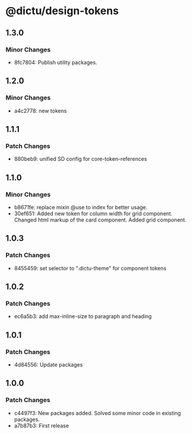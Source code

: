 # @dictu/design-tokens

## 1.3.0

### Minor Changes

- 8fc7804: Publish utility packages.

## 1.2.0

### Minor Changes

- a4c2778: new tokens

## 1.1.1

### Patch Changes

- 880beb9: unified SD config for core-token-references

## 1.1.0

### Minor Changes

- b8671fe: replace mixin @use to index for better usage.
- 30ef651: Added new token for column width for grid component. Changed html
  markup of the card component. Added grid component.

## 1.0.3

### Patch Changes

- 8455459: set selector to ".dictu-theme" for component tokens

## 1.0.2

### Patch Changes

- ec6a5b3: add max-inline-size to paragraph and heading

## 1.0.1

### Patch Changes

- 4d84556: Update packages

## 1.0.0

### Patch Changes

- c4497f3: New packages added. Solved some minor code in existing packages.
- a7b87b3: First release
